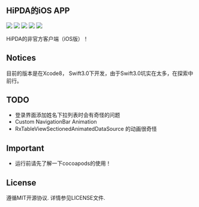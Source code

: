 HiPDA的iOS APP
---
![](https://img.shields.io/badge/status-developing-red.svg) ![](https://img.shields.io/badge/language-Swift%203-orange.svg) ![](https://img.shields.io/badge/compatibility-iPhone-yellowgreen.svg) ![](https://img.shields.io/badge/tool-Xcode8-green.svg) ![](https://img.shields.io/github/license/JakeLin/SwiftWeather.svg?style=flat)

HiPDA的非官方客户端（iOS版）！

Notices
---
目前的版本是在Xcode8， Swift3.0下开发，由于Swift3.0坑实在太多，在探索中前行。

TODO
---
- 登录界面添加姓名下拉列表时会有奇怪的问题
- Custom NavigationBar Animation
- RxTableViewSectionedAnimatedDataSource 的动画很奇怪

Important
---
- 运行前请先了解一下cocoapods的使用！

License
---
遵循MIT开源协议. 详情参见LICENSE文件.
